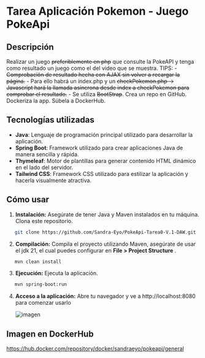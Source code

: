 # Tarea Aplicación Pokemon - Juego PokeApi

## Descripción

Realizar un juego ~~preferiblemente en php~~ que consulte la PokeAPI y tenga como resultado un juego como el del video que se muestra.
TIPS:
	- ~~Comprobación de resultado hecha con AJAX sin volver a recargar la página.~~
	- Para ello habrá un index.php y un ~~checkPokemon.php -> Javascript hará la llamada asíncrona desde index a checkPokemon para comprobar el resultado.~~
	- Se utiliza ~~BootStrap~~.
Crea un repo en GitHub.
Dockeriza la app.
Súbela a DockerHub.

## Tecnologías utilizadas

- **Java**: Lenguaje de programación principal utilizado para desarrollar la aplicación.
- **Spring Boot**: Framework utilizado para crear aplicaciones Java de manera sencilla y rápida.
- **Thymeleaf**: Motor de plantillas para generar contenido HTML dinámico en el lado del servidor.
- **Tailwind CSS**: Framework CSS utilizado para estilizar la aplicación y hacerla visualmente atractiva.

## Cómo usar

1. **Instalación:** Asegúrate de tener Java y Maven instalados en tu máquina. Clona este repositorio.

```bash
   git clone https://github.com/Sandra-Eyo/PokeApi-Tarea0-V.1-DAW.git
```

2. **Compilación:** Compila el proyecto utilizando Maven, asegúrate de usar el jdk 21, el cual puedes configurar en **File > Project Structure** .

```bash
   mvn clean install
```

3. **Ejecución:** Ejecuta la aplicación.

```bash
   mvn spring-boot:run
```

4. **Acceso a la aplicación:** Abre tu navegador y ve a http://localhost:8080 para comenzar usarlo
   
	![imagen](https://github.com/user-attachments/assets/37e5ea54-8213-4278-9c88-a70328b54344)



## Imagen en DockerHub

https://hub.docker.com/repository/docker/sandraeyo/pokeapi/general
